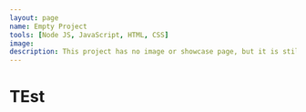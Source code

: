 ```yaml
---
layout: page
name: Empty Project
tools: [Node JS, JavaScript, HTML, CSS]
image:
description: This project has no image or showcase page, but it is still a beautiful project inside out!
---
```


# TEst
